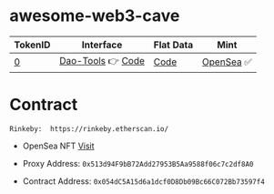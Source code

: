 # awesome-web3-cave

| TokenID | Interface |  Flat Data | Mint      |
|---------|-----------|-----------|-----------|
| [0](./0.json)       | [Dao-Tools](https://web3cave.github.io/0-dao-tools/) 👉 [Code](https://github.com/web3cave/0-dao-tools.git)  | [Code](https://github.com/web3cave/dao-tools-data.git)   | [OpenSea](https://testnets.opensea.io/assets/0x10d26874708d6b6e72eb62648db67a0019082106/0) ✅|
 



# Contract 

`Rinkeby:  https://rinkeby.etherscan.io/`

- OpenSea NFT [Visit](https://testnets.opensea.io/assets/0x513d94f9bb72add27953b5aa9588f06c7c2df8a0/0)

- Proxy Address: `0x513d94F9bB72Add27953B5Aa9588f06c7c2df8A0`

- Contract Address: `0x054dC5A15d6a1dcf0D8Db09Bc66C072Bb73597f4`
